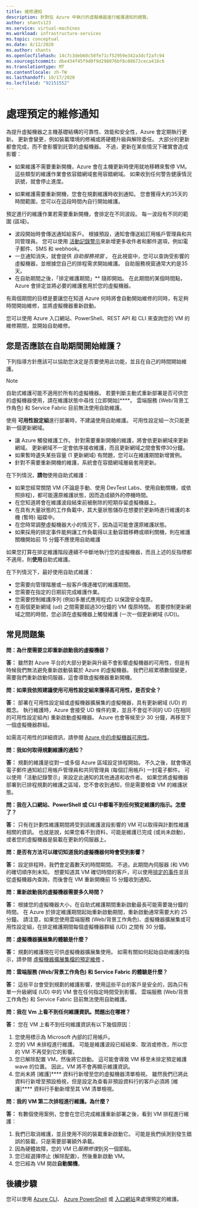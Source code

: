 ```yaml
---
title: 維修通知
description: 針對在 Azure 中執行的虛擬機器進行維護通知的總覽。
author: shants123
ms.service: virtual-machines
ms.workload: infrastructure-services
ms.topic: conceptual
ms.date: 8/12/2020
ms.author: shants
ms.openlocfilehash: 14c7c3deb60c50fe71cf52959e342a3dcf2afc94
ms.sourcegitcommit: dbe434f45f9d0f9d298076bf8c08672ceca416c6
ms.translationtype: MT
ms.contentlocale: zh-TW
ms.lasthandoff: 10/17/2020
ms.locfileid: "92151552"
---
```

# <a name="handling-planned-maintenance-notifications"></a>處理預定的維修通知

為提升虛擬機器之主機基礎結構的可靠性、效能和安全性，Azure 會定期執行更新。 更新會變更，例如裝載環境的修補或將硬體升級與解除委任。 大部分的更新都會完成，而不會影響到託管的虛擬機器。 不過，更新在某些情況下確實會造成影響：

- 如果維護不需要重新開機，Azure 會在主機更新時使用就地移轉來暫停 VM。 這些類型的維護作業會依容錯網域套用容錯網域。 如果收到任何警告健康情況訊號，就會停止進度。

- 如果維護需要重新開機，您會在規劃維護時收到通知。 您會獲得大約35天的時間範圍，您可以在這段時間內自行開始維護。


預定進行的維護作業若需要重新開機，會排定在不同波段。 每一波段有不同的範圍 (區域)。

- 波段開始時會傳送通知給客戶。 根據預設，通知會傳送給訂用帳戶管理員和共同管理員。 您可以使用 [活動記錄警示](../service-health/alerts-activity-log-service-notifications-portal.md)來新增更多收件者和郵件選項，例如電子郵件、SMS 和 webhook。  
- 一旦通知消失，就會提供 *自助服務視窗* 。 在此視窗中，您可以查詢受影響的虛擬機器，並根據您自己的排程需求開始維護。 自助服務視窗通常大約是35天。
- 在自助期間之後，「排定維護期間」** 隨即開始。 在此期間的某個時間點，Azure 會排定並將必要的維護套用於您的虛擬機器。 

有兩個期間的目標是要讓您在知道 Azure 何時將會自動開始維修的同時，有足夠時間開始維修，並將虛擬機器重新啟動。


您可以使用 Azure 入口網站、PowerShell、REST API 和 CLI 來查詢您的 VM 的維修期間，並開始自助維修。

 
## <a name="should-you-start-maintenance-using-during-the-self-service-window"></a>您是否應該在自助期間開始維護？  

下列指導方針應該可以協助您決定是否要使用此功能，並且在自己的時間開始維護。 

> [!NOTE] 
> 自助式維護可能不適用於所有的虛擬機器。 若要判斷主動式重新部署是否可供您的虛擬機器使用，請在維護狀態中尋找 [立即開始]****。 雲端服務 (Web/背景工作角色) 和 Service Fabric 目前無法使用自助維護。


使用 **可用性設定組**進行部署時，不建議使用自助維護。 可用性設定組一次只能更新一個更新網域。 

- 讓 Azure 觸發維護工作。 針對需要重新開機的維護，將會依更新網域來更新網域。 更新網域不一定會依序接收維護，而且更新網域之間會暫停30分鐘。 
- 如果暫時遺失某些容量 (1 更新網域) 有問題，您可以在維護期間新增實例。 
- 針對不需要重新開機的維護，系統會在容錯網域層級套用更新。 

在下列情況，**請勿**使用自助式維護： 
- 如果您經常關閉 VM (不論是手動、使用 DevTest Labs、使用自動關機，或依照排程)，都可能還原維護狀態，因而造成額外的停機時間。
- 在您知道將會在維護波段結束前被刪除的短期存留虛擬機器上。 
- 在具有大量狀態的工作負載中，其大量狀態儲存在想要於更新時進行維護的本機 (暫時) 磁碟中。 
- 在您時常調整虛擬機器大小的情況下，因為這可能會還原維護狀態。 
- 如果採用的排定事件能夠讓工作負載得以主動容錯移轉或順利關機，則在維護關機開始前 15 分鐘不應使用自助維護

如果您打算在排定維護階段連續不中斷地執行您的虛擬機器，而且上述的反指標都不適用，則**使用**自助式維護。 

在下列情況下，最好使用自助式維護：
- 您需要向管理階層或一般客戶傳達確切的維護期間。 
- 您需要在指定的日期前完成維護作業。 
- 您需要控制維護序列 (例如多層式應用程式) 以保證安全復原。
- 在兩個更新網域 (ud) 之間需要超過30分鐘的 VM 復原時間。 若要控制更新網域之間的時間，您必須在虛擬機器上觸發維護 (一次一個更新網域 (UD))。


## <a name="faq"></a>常見問題集


**問：為什麼需要立即重新啟動我的虛擬機器？**

**答：** 雖然對 Azure 平台的大部分更新與升級不會影響虛擬機器的可用性，但是有時候我們無法避免重新啟動裝載於 Azure 的虛擬機器。 我們已經累積數個變更，需要我們重新啟動伺服器，這會導致虛擬機器重新開機。

**問：如果我依照建議使用可用性設定組來獲得高可用性，是否安全？**

**答：** 部署在可用性設定組或虛擬機器擴展集的虛擬機器，具有更新網域 (UD) 的概念。 執行維護時，Azure 會接受 UD 條件約束，並且不會從不同的 UD (在相同的可用性設定組內) 重新啟動虛擬機器。  Azure 也會等候至少 30 分鐘，再移至下一個虛擬機器群組。 

如需高可用性的詳細資訊，請參閱 [Azure 中的虛擬機器可用性](availability.md)。

**問：我如何取得規劃維護的通知？**

**答：** 規劃的維護是從對一或多個 Azure 區域設定排程開始。 不久之後，就會傳送電子郵件通知給訂用帳戶管理員和共同管理員 (每個訂用帳戶) 一封電子郵件。 可以使用「活動記錄警示」來設定此通知的其他通道和收件者。 如果您將虛擬機器部署到已排程規劃的維護之區域，您不會收到通知，但是需要檢查 VM 的維護狀態。

**問：我在入口網站、PowerShell 或 CLI 中都看不到任何預定維護的指示。怎麼了？**

**答：** 只有在計劃性維護期間將受到該維護波段影響的 VM 可以取得與計劃性維護相關的資訊。 也就是說，如果您看不到資料，可能是維護已完成 (或尚未啟動)，或者您的虛擬機器是裝載在更新的伺服器上。

**問：是否有方法可以確切知道我的虛擬機器何時會受到影響？**

**答：** 設定排程時，我們會定義數天的時間期間。 不過，此期間內伺服器 (和 VM) 的確切順序則未知。 想要知道其 VM 確切時間的客戶，可以使用[排定的事件](./linux/scheduled-events.md)並且從虛擬機器內查詢，而後會在 VM 重新開機前 15 分鐘收到通知。

**問：重新啟動我的虛擬機器需要多久時間？**

**答：** 根據您的虛擬機器大小，在自助式維護期間重新啟動最長可能需要幾分鐘的時間。 在 Azure 於排定維護期間起始重新啟動期間，重新啟動通常需要大約 25 分鐘。 請注意，如果您使用雲端服務 (Web/背景工作角色)、虛擬機器擴展集或可用性設定組，在排定維護期間每個虛擬機器群組 (UD) 之間有 30 分鐘。

**問：虛擬機器擴展集的體驗是什麼？**

**答：** 規劃的維護現在可供虛擬機器擴展集使用。 如需有關如何起始自助維護的指示，請參閱 [虛擬機器擴展集檔的預定維修](../virtual-machine-scale-sets/virtual-machine-scale-sets-maintenance-notifications.md) 。

**問：雲端服務 (Web/背景工作角色) 和 Service Fabric 的體驗是什麼？**

**答：** 這些平台會受到規劃的維護影響，使用這些平台的客戶是安全的，因為只有單一升級網域 (UD) 中的 VM 會在任何指定時間受到影響。 雲端服務 (Web/背景工作角色) 和 Service Fabric 目前無法使用自助維護。

**問：我在 Vm 上看不到任何維護資訊。問題出在哪裡？**

**答：** 您在 VM 上看不到任何維護資訊有以下幾個原因：
1.  您使用標示為 Microsoft 內部的訂用帳戶。
2.  您的 VM 未排程進行維護。 可能是維護波段已經結束、取消或修改，所以您的 VM 不再受到它的影響。
3. 您已解除配置 VM，然後將它啟動。 這可能會導致 VM 移至未排定預定維護 wave 的位置。 因此，VM 將不會再顯示維護資訊。 
4.  您尚未將 [維護]**** 資料行新增至您的虛擬機器清單檢視。 雖然我們已將此資料行新增至預設檢視，但是設定為查看非預設資料行的客戶必須將 [維護]**** 資料行手動新增至其 VM 清單檢視。

**問：我的 VM 第二次排程進行維護。為什麼？**

**答：** 有數個使用案例，您會在您已完成維護重新部署之後，看到 VM 排程進行維護：
1.  我們已取消維護，並且使用不同的裝載重新啟動它。 可能是我們偵測到發生錯誤的裝載，只是需要部署額外承載。
2.  因為硬體故障，您的 VM 已*服務修復*到另一個節點。
3.  您已經選擇停止 (解除配置)，然後重新啟動 VM。
4.  您已經為 VM 開啟**自動關機**。



## <a name="next-steps"></a>後續步驟

您可以使用 [Azure CLI](maintenance-notifications-cli.md)、 [Azure PowerShell](maintenance-notifications-powershell.md) 或 [入口網站](maintenance-notifications-portal.md)來處理預定的維護。
